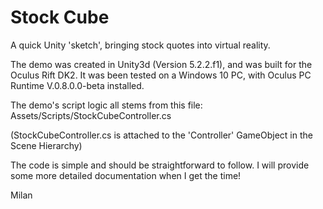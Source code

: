 # Stock Cube
A quick Unity 'sketch', bringing stock quotes into virtual reality.

The demo was created in Unity3d (Version 5.2.2.f1), and was built for the Oculus Rift DK2.
It was been tested on a Windows 10 PC, with Oculus PC Runtime V.0.8.0.0-beta installed.

The demo's script logic all stems from this file:  
Assets/Scripts/StockCubeController.cs

(StockCubeController.cs is attached to the 'Controller' GameObject in the Scene Hierarchy)

The code is simple and should be straightforward to follow.
I will provide some more detailed documentation when I get the time!

Milan
